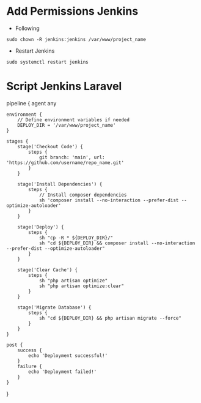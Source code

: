 # Add Permissions Jenkins
- Following
```
sudo chown -R jenkins:jenkins /var/www/project_name
```

- Restart Jenkins
```
sudo systemctl restart jenkins
```

# Script Jenkins Laravel
pipeline {
    agent any

    environment {
        // Define environment variables if needed
        DEPLOY_DIR = '/var/www/project_name'
    }

    stages {
        stage('Checkout Code') {
            steps {
                git branch: 'main', url: 'https://github.com/username/repo_name.git'
            }
        }

        stage('Install Dependencies') {
            steps {
                // Install composer dependencies
                sh 'composer install --no-interaction --prefer-dist --optimize-autoloader'
            }
        }

        stage('Deploy') {
            steps {
                sh "cp -R * ${DEPLOY_DIR}/"
                sh "cd ${DEPLOY_DIR} && composer install --no-interaction --prefer-dist --optimize-autoloader"
            }
        }

        stage('Clear Cache') {
            steps {
                sh "php artisan optimize"
                sh "php artisan optimize:clear"
            }
        }

        stage('Migrate Database') {
            steps {
                sh "cd ${DEPLOY_DIR} && php artisan migrate --force"
            }
        }
    }

    post {
        success {
            echo 'Deployment successful!'
        }
        failure {
            echo 'Deployment failed!'
        }
    }
}
